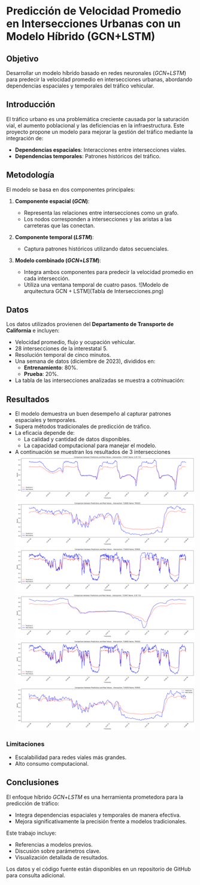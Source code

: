 # Predicción de Velocidad Promedio en Intersecciones Urbanas con un Modelo Híbrido (GCN+LSTM)

## Objetivo
Desarrollar un modelo híbrido basado en redes neuronales (*GCN*+*LSTM*) para predecir la velocidad promedio en intersecciones urbanas, abordando dependencias espaciales y temporales del tráfico vehicular.

## Introducción
El tráfico urbano es una problemática creciente causada por la saturación vial, el aumento poblacional y las deficiencias en la infraestructura. Este proyecto propone un modelo para mejorar la gestión del tráfico mediante la integración de:
- **Dependencias espaciales**: Interacciones entre intersecciones viales.
- **Dependencias temporales**: Patrones históricos del tráfico.

## Metodología
El modelo se basa en dos componentes principales:

1. **Componente espacial (*GCN*)**:
   - Representa las relaciones entre intersecciones como un grafo.
   - Los nodos corresponden a intersecciones y las aristas a las carreteras que las conectan.

2. **Componente temporal (*LSTM*)**:
   - Captura patrones históricos utilizando datos secuenciales.

3. **Modelo combinado (*GCN*+*LSTM*)**:
   - Integra ambos componentes para predecir la velocidad promedio en cada intersección.
   - Utiliza una ventana temporal de cuatro pasos.
![Modelo de arquitectura GCN + LSTM](Tabla de Intersecciones.png)

## Datos
Los datos utilizados provienen del **Departamento de Transporte de California** e incluyen:
- Velocidad promedio, flujo y ocupación vehicular.
- 28 intersecciones de la interestatal 5.
- Resolución temporal de cinco minutos.
- Una semana de datos (diciembre de 2023), divididos en:
  - **Entrenamiento**: 80%.
  - **Prueba**: 20%.
- La tabla de las intersecciones analizadas se muestra a cotninuación:


## Resultados
- El modelo demuestra un buen desempeño al capturar patrones espaciales y temporales.
- Supera métodos tradicionales de predicción de tráfico.
- La eficacia depende de:
  - La calidad y cantidad de datos disponibles.
  - La capacidad computacional para manejar el modelo.
- A continuación se muestran los resultados de 3 intersecciones
![Modelo de arquitectura GCN + LSTM](Figura_8.png)
![Modelo de arquitectura GCN + LSTM](Figura_9.png)
![Modelo de arquitectura GCN + LSTM](Figura_10.png)
![Modelo de arquitectura GCN + LSTM](Figura_11.png)
![Modelo de arquitectura GCN + LSTM](Figura_12.png)
![Modelo de arquitectura GCN + LSTM](Figura_13.png)
### Limitaciones
- Escalabilidad para redes viales más grandes.
- Alto consumo computacional.



## Conclusiones
El enfoque híbrido *GCN*+*LSTM* es una herramienta prometedora para la predicción de tráfico:
- Integra dependencias espaciales y temporales de manera efectiva.
- Mejora significativamente la precisión frente a modelos tradicionales.

Este trabajo incluye:
- Referencias a modelos previos.
- Discusión sobre parámetros clave.
- Visualización detallada de resultados.

Los datos y el código fuente están disponibles en un repositorio de GitHub para consulta adicional.
